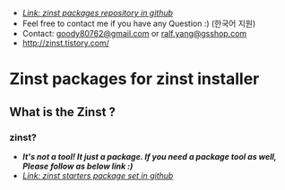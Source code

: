* [*Link: zinst packages repository in github*](https://github.com/goody80/Zinst_packages)
* Feel free to contact me if you have any Question :) (한국어 지원)
* Contact: goody80762@gmail.com or ralf.yang@gsshop.com
* http://zinst.tistory.com/

# Zinst packages for zinst installer
## What is the Zinst ?
### zinst?
* <b>*It's not a tool! It just a package. If you need a package tool as well, Please follow as below link :)*</b>
* [*Link: zinst starters package set in github*](https://github.com/goody80/Ralf_Dev)

